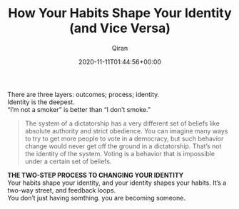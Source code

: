 ﻿---
title: How Your Habits Shape Your Identity (and Vice Versa)
author: Qiran
type: post
date: 2020-11-11T01:44:56+00:00
aliases: ["/how-your-habits-shape-your-identity-and-vice-versa/"]
tags:
  - Atomic Habits

---
There are three layers: outcomes; process; identity.  
Identity is the deepest.  
&#8220;I&#8217;m not a smoker&#8221; is better than &#8220;I don&#8217;t smoke.&#8221;

<blockquote class="wp-block-quote is-layout-flow wp-block-quote-is-layout-flow">
  <p>
    The system of a dictatorship has a very different set of beliefs like absolute authority and strict obedience. You can imagine many ways to try to get more people to vote in a democracy, but such behavior change would never get off the ground in a dictatorship. That’s not the identity of the system. Voting is a behavior that is impossible under a certain set of beliefs.
  </p>
</blockquote>

**THE TWO-STEP PROCESS TO CHANGING YOUR IDENTITY**  
Your habits shape your identity, and your identity shapes your habits. It’s a two-way street, and feedback loops.  
You don&#8217;t just having somthing. you are becoming someone.
